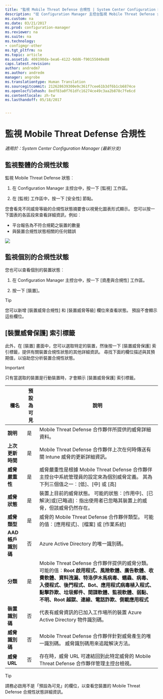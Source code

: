 ```yaml
---
title: "監視 Mobile Threat Defense 合規性 | System Center Configuration Manager"
description: "從 Configuration Manager 主控台監視 Mobile Threat Defense 合規性狀態"
ms.custom: na
ms.date: 03/21/2017
ms.prod: configuration-manager
ms.reviewer: na
ms.suite: na
ms.technology:
- configmgr-other
ms.tgt_pltfrm: na
ms.topic: article
ms.assetid: 408190da-bea6-4122-9dd6-f90155040e88
caps.latest.revision: 
author: andredm7
ms.author: andredm
manager: angrobe
ms.translationtype: Human Translation
ms.sourcegitcommit: 212628639300e9c361f7cee61b3df6b1cb6874ce
ms.openlocfilehash: 8edf83a0f761dfc16274ce49c3aa2b878c7fe6cd
ms.contentlocale: zh-tw
ms.lasthandoff: 05/18/2017


---
```


# <a name="monitor-mobile-threat-defense-compliance"></a>**監視 Mobile Threat Defense 合規性**

*適用於：System Center Configuration Manager (最新分支)*

## <a name="to-monitor-the-overall-compliance-status"></a>監視整體的合規性狀態

監視 Mobile Threat Defense 狀態︰

1.  在 Configuration Manager 主控台中，按一下 [監視] 工作區。

2.  在 [監視]  工作區中，按一下 [安全性] 節點。

您會看見不同威脅等級的合規性狀態摘要會以視覺化圖表形式顯示。 您可以按一下圖表的各區段來查看詳細資訊，例如︰ 

- 平台報告為不符合規範之裝置的數量
- 與裝置合規性狀態相關的任何錯誤

![](http://i.imgur.com/bmPsiWk.png)

## <a name="to-monitor-the-individual-compliance-status"></a>監視個別的合規性狀態

您也可以查看個別的裝置狀態︰

1.  在 Configuration Manager 主控台中，按一下 [資產與合規性] 工作區。

2.  按一下 [裝置]。

> [!TIP] 
> 您可以新增 [裝置威脅合規性] 和 [裝置威脅等級] 欄位來查看狀態。 預設不會顯示這些欄位。

## <a name="device-threat-protection-tab"></a>[裝置威脅保護] 索引標籤

此外，在 [裝置] 畫面中，您可以選取特定的裝置，然後按一下 [裝置威脅保護] 索引標籤，提供有關裝置合規性狀態的其他詳細資訊。 尋找下面的欄位描述與其預期值，以協助您分析裝置合規性狀態。

> [!IMPORTANT] 
> 只有當選取的裝置是行動裝置時，才會顯示 [裝置威脅保護] 索引標籤。

|欄名|預設為可見|說明| 
|-|-|-|
|**說明**| 是 | Mobile Threat Defense 合作夥伴所提供的威脅詳細資料。 |
|**上次更新時間**| 是 | Mobile Threat Defense 合作夥伴上次在何時傳送有關 Intune 威脅的更新詳細資訊。 |
|**威脅嚴重性**| 是 | 威脅嚴重性是根據 Mobile Threat Defense 合作夥伴主控台中系統管理員的設定來為個別威脅定義。 其為下列三個值之一︰[低]、[中] 或 [高] |
|**威脅狀態**| 是 | 裝置上目前的威脅狀態。 可能的狀態︰[作用中]、[已解決]或[已略過]︰指出使用者已忽略其裝置上的威脅，但該威脅仍然存在。 |
|**威脅類型**| 是 | 威脅的 Mobile Threat Defense 合作夥伴類型。 可能的值︰[應用程式]、[檔案] 或 [作業系統] |
|**AAD 帳戶識別碼**| 否 | Azure Active Directory 的唯一識別碼。 |
|**分類**| 是 | Mobile Threat Defense 合作夥伴提供的威脅分類。 可能的值︰**Root 啟用程式、風險軟體、廣告軟體、收費軟體、資料洩漏、特洛伊木馬病毒、蠕蟲、病毒、入侵程式、後門程式、Bot、應用程式病毒植入程式、點擊詐欺、垃圾郵件、間諜軟體、監視軟體、弱點、不明、Root 越獄、連線、電話詐欺、側載應用程式** |
|**裝置識別碼**| 否 | 代表有威脅資訊的已加入工作場所的裝置 Azure Active Directory 物件識別碼。 |
|**威脅識別碼**| 否 | Mobile Threat Defense 合作夥伴針對威脅產生的唯一識別碼。 威脅識別碼用來追蹤解決方法。 |
|**威脅 URL**| 否 | 存在時，威脅 URL 可連結回到此特定威脅的 Mobile Threat Defense 合作夥伴管理主控台檢視。 |

> [!TIP] 
> 請務必啟用不是「預設為可見」的欄位，以查看您裝置的 Mobile Threat Defense 合規性狀態詳細資訊。

